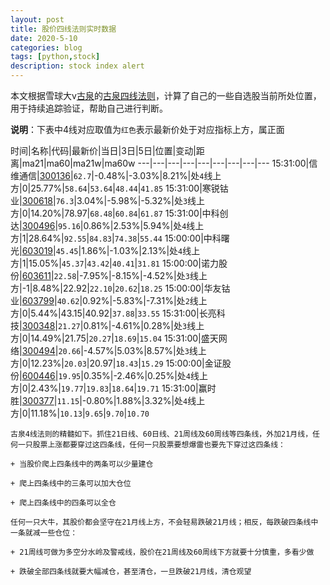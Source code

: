 ```yaml
---
layout: post
title: 股价四线法则实时数据
date: 2020-5-10
categories: blog
tags: [python,stock]
description: stock index alert
---
```



本文根据雪球大v[古泉](https://xueqiu.com/u/7148646888)的[古泉四线法则](https://xueqiu.com/7148646888/130498192)，计算了自己的一些自选股当前所处位置，用于持续追踪验证，帮助自己进行判断。

**说明**：下表中4线对应取值为`红色`表示最新价处于对应指标上方，属正面

时间|名称|代码|最新价|当日|3日|5日|位置|变动|距离|ma21|ma60|ma21w|ma60w
---|---|---|---|---|---|---|---|---
15:31:00|信维通信|[300136](https://xueqiu.com/S/SZ300136)|`62.7`|-0.48%|-3.03%|8.21%|处`4`线上方|0|25.77%|`58.64`|`53.64`|`48.44`|`41.85`
15:31:00|寒锐钴业|[300618](https://xueqiu.com/S/SZ300618)|`76.3`|3.04%|-5.98%|-5.32%|处`3`线上方|0|14.20%|78.97|`68.48`|`60.84`|`61.87`
15:31:00|中科创达|[300496](https://xueqiu.com/S/SZ300496)|`95.16`|0.86%|2.53%|5.94%|处`4`线上方|1|28.64%|`92.55`|`84.83`|`74.38`|`55.44`
15:00:00|中科曙光|[603019](https://xueqiu.com/S/SH603019)|`45.45`|1.86%|-1.03%|2.13%|处`4`线上方|1|15.05%|`45.37`|`43.42`|`40.41`|`31.81`
15:00:00|诺力股份|[603611](https://xueqiu.com/S/SH603611)|`22.58`|-7.95%|-8.15%|-4.52%|处`3`线上方|-1|8.48%|22.92|`22.10`|`20.62`|`18.25`
15:00:00|华友钴业|[603799](https://xueqiu.com/S/SH603799)|`40.62`|0.92%|-5.83%|-7.31%|处`2`线上方|0|5.44%|43.15|40.92|`37.88`|`33.55`
15:31:00|长亮科技|[300348](https://xueqiu.com/S/SZ300348)|`21.27`|0.81%|-4.61%|0.28%|处`3`线上方|0|14.49%|21.75|`20.27`|`18.69`|`15.04`
15:31:00|盛天网络|[300494](https://xueqiu.com/S/SZ300494)|`20.66`|-4.57%|5.03%|8.57%|处`3`线上方|0|12.23%|`20.03`|20.97|`18.43`|`15.29`
15:00:00|金证股份|[600446](https://xueqiu.com/S/SH600446)|`19.95`|0.35%|-2.46%|0.25%|处`4`线上方|0|2.43%|`19.77`|`19.83`|`18.64`|`19.71`
15:31:00|赢时胜|[300377](https://xueqiu.com/S/SZ300377)|`11.15`|-0.80%|1.88%|3.32%|处`4`线上方|0|11.18%|`10.13`|`9.65`|`9.70`|`10.70`

```
古泉4线法则的精髓如下。抓住21日线、60日线、21周线及60周线等四条线，外加21月线，任何一只股票上涨都要穿过这四条线，任何一只股票要想爆雷也要先下穿过这四条线：

+ 当股价爬上四条线中的两条可以少量建仓

+ 爬上四条线中的三条可以加大仓位

+ 爬上四条线中的四条可以全仓

任何一只大牛，其股价都会坚守在21月线上方，不会轻易跌破21月线；相反，每跌破四条线中一条就减一些仓位：

+ 21周线可做为多空分水岭及警戒线，股价在21周线及60周线下方就要十分慎重，多看少做

+ 跌破全部四条线就要大幅减仓，甚至清仓，一旦跌破21月线，清仓观望
```